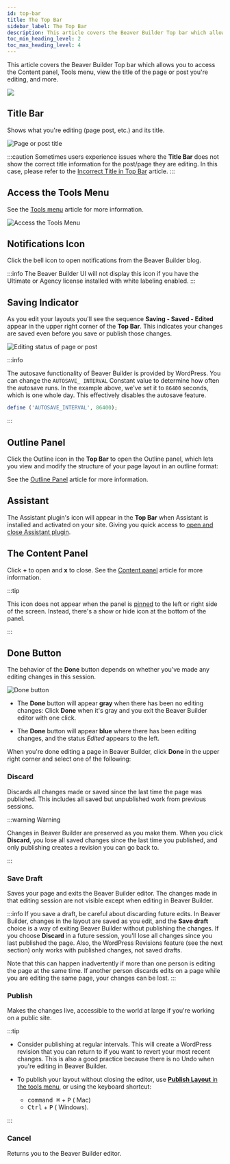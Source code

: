 ```yaml
---
id: top-bar
title: The Top Bar
sidebar_label: The Top Bar
description: This article covers the Beaver Builder Top bar which allows you to access the Content panel, Tools menu, view the title of the page or post you're editing, and more.
toc_min_heading_level: 2
toc_max_heading_level: 4
---
```


This article covers the Beaver Builder Top bar which allows you to access the Content panel, Tools menu, view the title of the page or post you're editing, and more.

![](/img/beaver-builder/user-interface--top-bar--1.jpg)

## Title Bar

Shows what you're editing (page post, etc.) and its title.

![Page or post title](/img/beaver-builder/user-interface--top-bar--2.jpg)

:::caution
Sometimes users experience issues where the **Title Bar** does not show the correct title information for the post/page they are editing. In this case, please refer to the [Incorrect Title in Top Bar](troubleshooting/common-issues/title-bar-incorrect.md) article.
:::

## Access the Tools Menu

See the [Tools menu](tools-menu.md) article for more information.

![Access the Tools Menu](/img/beaver-builder/user-interface--top-bar--3.jpg)

## Notifications Icon

Click the bell icon to open notifications from the Beaver Builder blog.

:::info
The Beaver Builder UI will not display this icon if you have the Ultimate or Agency license installed with white labeling enabled.
:::

## Saving Indicator

As you edit your layouts you'll see the sequence **Saving - Saved - Edited** appear in the upper right corner of the **Top Bar**. This indicates your changes are saved even before you save or publish those changes.

![Editing status of page or post](/img/beaver-builder/user-interface--top-bar--4.jpg)

:::info

The autosave functionality of Beaver Builder is provided by WordPress. You can change the `AUTOSAVE_ INTERVAL`
Constant value to determine how often the autosave runs. In the example above, we've set it to `86400` seconds, which is one whole day. This effectively disables the autosave feature.

```php
define ('AUTOSAVE_INTERVAL', 86400);
```

:::

## Outline Panel

Click the Outline icon in the **Top Bar** to open the Outline panel, which lets you view and modify the structure of your page layout in an outline format:

See the [Outline Panel](outline-panel.md) article for more information.

## Assistant

The Assistant plugin's icon will appear in the **Top Bar** when Assistant is installed and activated on your site. Giving you quick access to [open and close Assistant plugin](/assistant/plugin/launch-assistant).

## The Content Panel

Click **+** to open and **x** to close. See the [Content panel](content-panel.md) article for more information.

:::tip

This icon does not appear when the panel is [pinned](content-panel.md#pinunpin-the-user-interface-ui) to the left or right side of the screen. Instead, there's a show or hide icon at the bottom of the panel.

:::

## Done Button

The behavior of the **Done** button depends on whether you've made any editing changes
in this session.

![Done button](/img/beaver-builder/user-interface--top-bar--5.jpg)

- The **Done** button will appear **gray** when there has been no editing changes: Click **Done** when it's gray and you exit the Beaver Builder editor with one click.

- The **Done** button will appear **blue** where there has been editing changes, and the status _Edited_ appears to the left.

When you're done editing a page in Beaver Builder, click **Done** in the upper right corner and select one of the following:

### Discard

Discards all changes made or saved since the last time the page was published. This includes all saved but unpublished work from previous sessions.

:::warning Warning

Changes in Beaver Builder are preserved as you make them. When you click **Discard**, you lose all saved changes since the last time you published, and only publishing creates a revision you can go back to.

:::

### Save Draft

Saves your page and exits the Beaver Builder editor. The changes made in that editing session are not visible except when editing in Beaver Builder.

:::info
If you save a draft, be careful about discarding future edits. In Beaver Builder, changes in the layout are saved as you edit, and the **Save draft** choice is a way of exiting Beaver Builder without publishing the changes. If you choose **Discard** in a future session, you'll lose all changes since you last published the page. Also, the WordPress Revisions feature (see the next section) only works with published changes, not saved drafts.

Note that this can happen inadvertently if more than one person is editing the page at the same time. If another person discards edits on a page while you are editing the same page, your changes can be lost.
:::

### Publish

Makes the changes live, accessible to the world at large if you're working on a public site.

:::tip

- Consider publishing at regular intervals. This will create a WordPress revision that you can return to if you want to revert your most recent changes. This is also a good practice because there is no Undo when you're editing in Beaver Builder.

- To publish your layout without closing the editor, use [**Publish Layout** in the tools menu](tools-menu.md#publish-layout), or using the keyboard shortcut:

  - <kbd>command ⌘</kbd> + <kbd>P</kbd> (<i className="fab fa-apple"></i> Mac)
  - <kbd>Ctrl</kbd> + <kbd>P</kbd> (<i className="fab fa-windows"></i> Windows).

:::

### Cancel

Returns you to the Beaver Builder editor.
